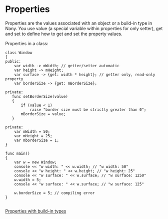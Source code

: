 Properties
==========
Properties are the values associated with an object or a build-in type in Nany. You use value (a special variable within properties for only setter), get and set to define how to get and set the property values.

Properties in a class:

```
class Window
{
public:
    var width -> mWidth; // getter/setter automatic
    var height -> mHeight;
    var surface -> {get: width * height}; // getter only, read-only property
    var borderSize -> {get: mBorderSize};

private:
   func setBorderSize(value)
   {
       if (value < 1)
           raise "border size must be strictly greater than 0";
       mBorderSize = value;
   }

private:
    var mWidth = 50;
    var mHeight = 25;
    var mborderSize = 1;
}

func main()
{
    var w = new Window;
    console << "w width: " << w.width; // "w width: 50"
    console << "w height: " << w.height; // "w height: 25"
    console << "w surface: " << w.surface; // "w surface: 1250"
    w.width = 5;
    console << "w surface: " << w.surface; // "w surface: 125"
    
    w.borderSize = 5; // compiling error
}
    
```

[Properties with build-in types](../../var/properties/index.md)